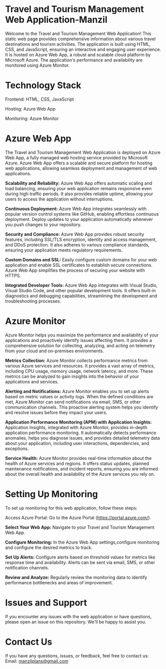# Travel and Tourism Management Web Application-Manzil

Welcome to the Travel and Tourism Management Web Application! This static web page provides comprehensive information about various travel destinations and tourism activities. The application is built using HTML, CSS, and JavaScript, ensuring an interactive and engaging user experience. It is hosted on Azure Web App, a robust and scalable cloud platform by Microsoft Azure. The application's performance and availability are monitored using Azure Monitor.


# Technology Stack
Frontend: HTML, CSS, JavaScript

Hosting: Azure Web App

Monitoring: Azure Monitor

# Azure Web App
The Travel and Tourism Management Web Application is deployed on Azure Web App, a fully managed web hosting service provided by Microsoft Azure. Azure Web App offers a scalable and secure platform for hosting web applications, allowing seamless deployment and management of web applications.

**Scalability and Reliability:**
Azure Web App offers automatic scaling and load balancing, ensuring your web application remains responsive even during high traffic periods. It also provides reliable uptime, allowing your users to access the application without interruptions.

**Continuous Deployment:**
Azure Web App integrates seamlessly with popular version control systems like GitHub, enabling effortless continuous deployment. Deploy updates to your application automatically whenever you push changes to your repository.

**Security and Compliance:**
Azure Web App provides robust security features, including SSL/TLS encryption, identity and access management, and DDoS protection. It also adheres to various compliance standards, ensuring your application meets regulatory requirements.

**Custom Domains and SSL:**
Easily configure custom domains for your web application and enable SSL certificates to establish secure connections. Azure Web App simplifies the process of securing your website with HTTPS.

**Integrated Developer Tools:**
Azure Web App integrates with Visual Studio, Visual Studio Code, and other popular development tools. It offers built-in diagnostics and debugging capabilities, streamlining the development and troubleshooting processes.

# Azure Monitor
Azure Monitor helps you maximize the performance and availability of your applications and proactively identify issues affecting them. It provides a comprehensive solution for collecting, analyzing, and acting on telemetry from your cloud and on-premises environments.

**Metrics Collection:**
Azure Monitor collects performance metrics from various Azure services and resources. It provides a vast array of metrics, including CPU usage, memory usage, network latency, and more. These metrics can be analyzed to gain insights into the behavior of your applications and services.

**Alerting and Notifications:**
Azure Monitor enables you to set up alerts based on metric values or activity logs. When the defined conditions are met, Azure Monitor can send notifications via email, SMS, or other communication channels. This proactive alerting system helps you identify and resolve issues before they impact your users.

**Application Performance Monitoring (APM) with Application Insights:**
Application Insights, integrated with Azure Monitor, provides in-depth application performance monitoring. It automatically detects performance anomalies, helps you diagnose issues, and provides detailed telemetry data about your application, including user interactions, dependencies, and exceptions.

**Service Health:**
Azure Monitor provides real-time information about the health of Azure services and regions. It offers status updates, planned maintenance notifications, and incident reports, ensuring you are informed about the overall health and availability of the Azure services you rely on.

# Setting Up Monitoring
To set up monitoring for this web application, follow these steps:

Access Azure Portal: Go to the Azure Portal (https://portal.azure.com/).

**Select Your Web App:** Navigate to your Travel and Tourism Management Web App.

**Configure Monitoring:** In the Azure Web App settings,configure monitoring and configure the desired metrics to track.

**Set Up Alerts:** Configure alerts based on threshold values for metrics like response time and availability. Alerts can be sent via email, SMS, or other notification channels.

**Review and Analyze:** Regularly review the monitoring data to identify performance bottlenecks and areas of improvement.

# Issues and Support
If you encounter any issues with the web application or have questions, please open an issue on this repository. We'll be happy to assist you.

# Contact Us
If you have any questions, issues, or feedback, feel free to contact us:
Email: manzilplans@gmail.com
